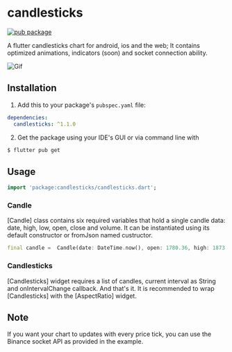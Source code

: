 # candlesticks

[![pub package](https://img.shields.io/badge/pub-v1.1.1-orange.svg)](https://pub.dev/packages/candlesticks)

A flutter candlesticks chart for android, ios and the web; It contains optimized animations, indicators (soon) and socket connection ability.

![Gif](https://github.com/r-mzy47/candlesticks/blob/master/example.gif "Bitcoin chart")


## Installation

1. Add this to your package's `pubspec.yaml` file:

```yaml
dependencies:
  candlesticks: ^1.1.0
```

2. Get the package using your IDE's GUI or via command line with

```bash
$ flutter pub get
```

## Usage

```dart
import 'package:candlesticks/candlesticks.dart';
```

### Candle

[Candle] class contains six required variables that hold a single candle data: date, high, low, open, close and volume.
It can be instantiated using its default constructor or fromJson named custructor.

```dart
final candle =  Candle(date: DateTime.now(), open: 1780.36, high: 1873.93, low: 1755.34, close: 1848.56, volume: 0);
```

### Candlesticks

[Candlesticks] widget requires a list of candles, current interval as String and onIntervalChange callback. And that's it. It is recommended to wrap [Candlesticks] with the [AspectRatio] widget.

## Note

If you want your chart to updates with every price tick, you can use the Binance socket API as provided in the example.